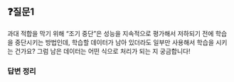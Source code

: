 ## ❓질문1
과대 적합을 막기 위해 “조기 중단”은 성능을 지속적으로 평가해서 저하되기 전에 학습을 중단시키는 방법인데, 학습할 데이터가 남아 있더라도 일부만 사용해서 학습을 시키는 건가요? 그럼 남은 데이터는 어떤 식으로 처리가 되는 지 궁금합니다!
### 답변 정리
